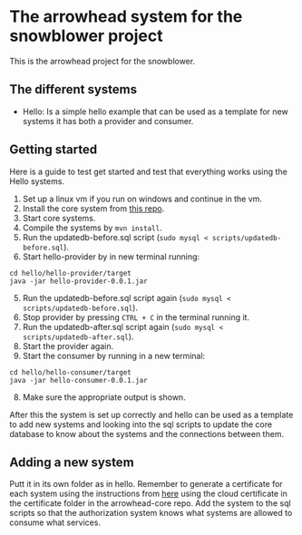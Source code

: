 # The arrowhead system for the snowblower project
This is the arrowhead project for the snowblower.

## The different systems
- Hello: Is a simple hello example that can be used as a template for new systems it has both a provider and consumer.

## Getting started
Here is a guide to test get started and test that everything works using the Hello systems.
1. Set up a linux vm if you run on windows and continue in the vm.
2. Install the core system from [this repo](https://github.com/projekt-ht22/arrowhead-core).
2. Start core systems.
2. Compile the systems by `mvn install`.
3. Run the updatedb-before.sql script (`sudo mysql < scripts/updatedb-before.sql`).
4. Start hello-provider by in new terminal running:
```
cd hello/hello-provider/target
java -jar hello-provider-0.0.1.jar
```
5. Run the updatedb-before.sql script again (`sudo mysql < scripts/updatedb-before.sql`).
5. Stop provider by pressing `CTRL + C` in the terminal running it.
5. Run the updatedb-after.sql script again (`sudo mysql < scripts/updatedb-after.sql`).
6. Start the provider again.
7. Start the consumer by running in a new terminal:
```
cd hello/hello-consumer/target
java -jar hello-consumer-0.0.1.jar
```
8. Make sure the appropriate output is shown.

After this the system is set up correctly and hello can be used as a template to add new systems and looking into the sql scripts to update the core database to know about the systems and the connections between them.

## Adding a new system
Putt it in its own folder as in hello.
Remember to generate a certificate for each system using the instructions from [here](https://github.com/eclipse-arrowhead/core-java-spring/blob/master/documentation/certificates/create_client_certificate.pdf) using the cloud certificate in the certificate folder in the arrowhead-core repo.
Add the system to the sql scripts so that the authorization system knows what systems are allowed to consume what services.

